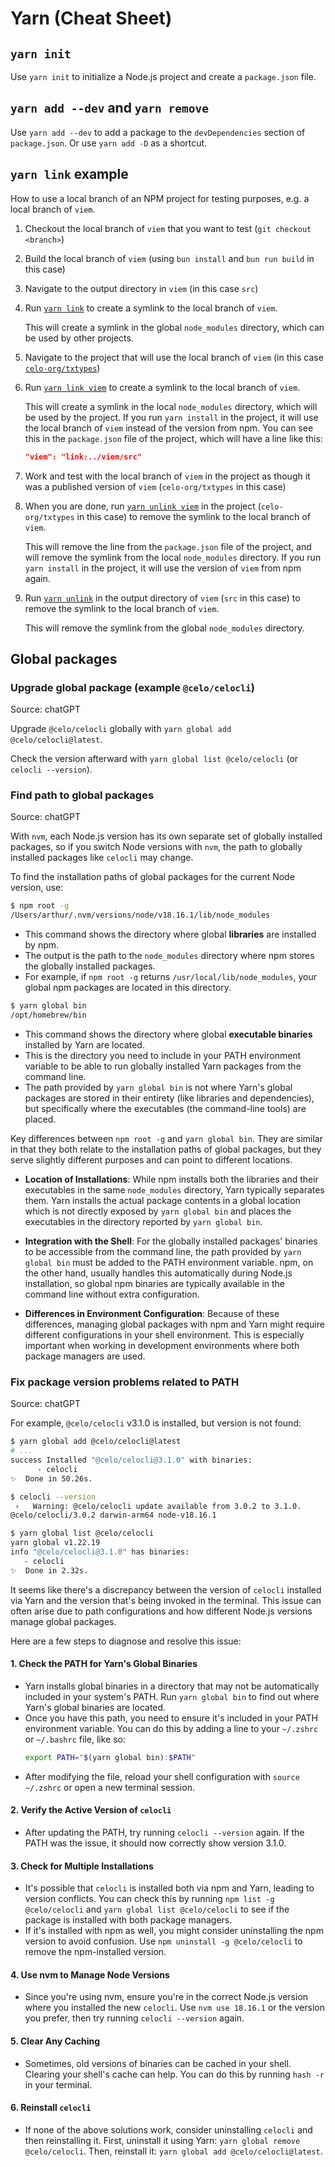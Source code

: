 # Yarn (Cheat Sheet)

## `yarn init`

Use `yarn init` to initialize a Node.js project and create a `package.json` file.

## `yarn add --dev` and `yarn remove`

Use `yarn add --dev` to add a package to the `devDependencies` section of `package.json`. Or use
`yarn add -D` as a shortcut.

## `yarn link` example

How to use a local branch of an NPM project for testing purposes, e.g. a local branch of `viem`.

1.  Checkout the local branch of `viem` that you want to test (`git checkout <branch>`)

1.  Build the local branch of `viem` (using `bun install` and `bun run build` in this case)

1.  Navigate to the output directory in `viem` (in this case `src`)

1.  Run [`yarn link`](https://yarnpkg.com/cli/link) to create a symlink to the local branch of
    `viem`.

    This will create a symlink in the global `node_modules` directory, which can be used by other
    projects.

1.  Navigate to the project that will use the local branch of `viem` (in this case
    [`celo-org/txtypes`](https://github.com/celo-org/txtypes))

1.  Run [`yarn link viem`](https://yarnpkg.com/cli/link) to create a symlink to the local branch of
    `viem`.

    This will create a symlink in the local `node_modules` directory, which will be used by the
    project. If you run `yarn install` in the project, it will use the local branch of `viem`
    instead of the version from npm. You can see this in the `package.json` file of the project,
    which will have a line like this:

    ```json
    "viem": "link:../viem/src"
    ```

1.  Work and test with the local branch of `viem` in the project as though it was a published
    version of `viem` (`celo-org/txtypes` in this case)

1.  When you are done, run [`yarn unlink viem`](https://yarnpkg.com/cli/unlink) in the project
    (`celo-org/txtypes` in this case) to remove the symlink to the local branch of `viem`.

    This will remove the line from the `package.json` file of the project, and will remove the
    symlink from the local `node_modules` directory. If you run `yarn install` in the project, it
    will use the version of `viem` from npm again.

1.  Run [`yarn unlink`](https://yarnpkg.com/cli/unlink) in the output directory of `viem` (`src` in
    this case) to remove the symlink to the local branch of `viem`.

    This will remove the symlink from the global `node_modules` directory.

## Global packages

### Upgrade global package (example `@celo/celocli`)

Source: chatGPT

Upgrade `@celo/celocli` globally with `yarn global add @celo/celocli@latest`.

Check the version afterward with `yarn global list @celo/celocli` (or `celocli --version`).

### Find path to global packages

Source: chatGPT

With `nvm`, each Node.js version has its own separate set of globally installed packages, so if you
switch Node versions with `nvm`, the path to globally installed packages like `celocli` may change.

To find the installation paths of global packages for the current Node version, use:

```sh
$ npm root -g
/Users/arthur/.nvm/versions/node/v18.16.1/lib/node_modules
```

-   This command shows the directory where global **libraries** are installed by npm.
-   The output is the path to the `node_modules` directory where npm stores the globally installed
    packages.
-   For example, if `npm root -g` returns `/usr/local/lib/node_modules`, your global npm packages
    are located in this directory.

```sh
$ yarn global bin
/opt/homebrew/bin
```

-   This command shows the directory where global **executable binaries** installed by Yarn are
    located.
-   This is the directory you need to include in your PATH environment variable to be able to run
    globally installed Yarn packages from the command line.
-   The path provided by `yarn global bin` is not where Yarn's global packages are stored in their
    entirety (like libraries and dependencies), but specifically where the executables (the
    command-line tools) are placed.

Key differences between `npm root -g` and `yarn global bin`. They are similar in that they both
relate to the installation paths of global packages, but they serve slightly different purposes and
can point to different locations.

-   **Location of Installations**: While npm installs both the libraries and their executables in
    the same `node_modules` directory, Yarn typically separates them. Yarn installs the actual
    package contents in a global location which is not directly exposed by `yarn global bin` and
    places the executables in the directory reported by `yarn global bin`.
-   **Integration with the Shell**: For the globally installed packages' binaries to be accessible
    from the command line, the path provided by `yarn global bin` must be added to the PATH
    environment variable. npm, on the other hand, usually handles this automatically during Node.js
    installation, so global npm binaries are typically available in the command line without extra
    configuration.

-   **Differences in Environment Configuration**: Because of these differences, managing global
    packages with npm and Yarn might require different configurations in your shell environment.
    This is especially important when working in development environments where both package
    managers are used.

### Fix package version problems related to PATH

Source: chatGPT

For example, `@celo/celocli` v3.1.0 is installed, but version is not found:

```sh
$ yarn global add @celo/celocli@latest
# ...
success Installed "@celo/celocli@3.1.0" with binaries:
      - celocli
✨  Done in 50.26s.

$ celocli --version
 ›   Warning: @celo/celocli update available from 3.0.2 to 3.1.0.
@celo/celocli/3.0.2 darwin-arm64 node-v18.16.1

$ yarn global list @celo/celocli
yarn global v1.22.19
info "@celo/celocli@3.1.0" has binaries:
   - celocli
✨  Done in 2.32s.
```

It seems like there's a discrepancy between the version of `celocli` installed via Yarn and the
version that's being invoked in the terminal. This issue can often arise due to path configurations
and how different Node.js versions manage global packages.

Here are a few steps to diagnose and resolve this issue:

#### 1. Check the PATH for Yarn's Global Binaries

-   Yarn installs global binaries in a directory that may not be automatically included in your
    system's PATH. Run `yarn global bin` to find out where Yarn's global binaries are located.
-   Once you have this path, you need to ensure it's included in your PATH environment variable. You
    can do this by adding a line to your `~/.zshrc` or `~/.bashrc` file, like so:
    ```sh
    export PATH="$(yarn global bin):$PATH"
    ```
-   After modifying the file, reload your shell configuration with `source ~/.zshrc` or open a new
    terminal session.

#### 2. Verify the Active Version of `celocli`

-   After updating the PATH, try running `celocli --version` again. If the PATH was the issue, it
    should now correctly show version 3.1.0.

#### 3. Check for Multiple Installations

-   It's possible that `celocli` is installed both via npm and Yarn, leading to version conflicts.
    You can check this by running `npm list -g @celo/celocli` and `yarn global list @celo/celocli`
    to see if the package is installed with both package managers.
-   If it's installed with npm as well, you might consider uninstalling the npm version to avoid
    confusion. Use `npm uninstall -g @celo/celocli` to remove the npm-installed version.

#### 4. Use nvm to Manage Node Versions

-   Since you're using nvm, ensure you're in the correct Node.js version where you installed the new
    `celocli`. Use `nvm use 18.16.1` or the version you prefer, then try running `celocli --version`
    again.

#### 5. Clear Any Caching

-   Sometimes, old versions of binaries can be cached in your shell. Clearing your shell's cache can
    help. You can do this by running `hash -r` in your terminal.

#### 6. Reinstall `celocli`

-   If none of the above solutions work, consider uninstalling `celocli` and then reinstalling it.
    First, uninstall it using Yarn: `yarn global remove @celo/celocli`. Then, reinstall it:
    `yarn global add @celo/celocli@latest`.
